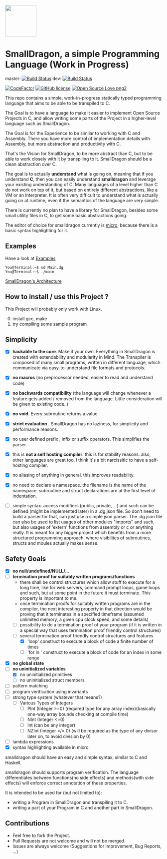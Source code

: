 <img src="https://raw.githubusercontent.com/pointbazaar/smalldragon/dev/lexer/img/dragon-logo.svg" width="100" height="100"/>

# SmallDragon, a simple Programming Language (Work in Progress) 
master: [![Build Status](https://travis-ci.org/pointbazaar/smalldragon.svg?branch=master)](https://travis-ci.org/pointbazaar/smalldragon)
dev: [![Build Status](https://travis-ci.org/pointbazaar/smalldragon.svg?branch=dev)](https://travis-ci.org/pointbazaar/smalldragon)

[![CodeFactor](https://www.codefactor.io/repository/github/pointbazaar/smalldragon/badge)](https://www.codefactor.io/repository/github/pointbazaar/smalldragon)
[![GitHub license](https://img.shields.io/github/license/pointbazaar/smalldragon.svg)](https://github.com/pointbazaar/smalldragon/blob/master/LICENSE)
[![Open Source Love png2](https://badges.frapsoft.com/os/v2/open-source.png?v=103)](https://github.com/ellerbrock/open-source-badges/)
 
This repo contains a simple, work-in-progress statically typed programming language that aims to be able to be transpiled to C.

The Goal is to have a language to make it easier to implement Open Source Projects in C, 
and allow writing some parts of the Project in a higher-level language such as SmallDragon.

The Goal is for the Experience to be similar to working with C and Assembly. 
There you have more control of implementation details with Assembly, but more abstraction and productivity with C.

That's the Vision for SmallDragon, to be more abstract than C, but to be able to work closely with it by transpiling to it. 
SmallDragon should be a clean abstraction over C.

The goal is to actually **understand** what is going on, meaning that if you understand **C**, then you can easily understand 
**smalldragon** and leverage your existing understanding of C. Many languages of a level higher than C do not work
on top of it, but based on entirely different abstractions, like a VM or an Interpreter. It is often very difficult to understand
what is actually going on at runtime, even if the semantics of the language are very simple. 



There is currently no plan to have a library for SmallDragon, besides some small utility files in C, to get some basic abstractions going.

The editor of choice for smalldragon currently is [micro](https://micro-editor.github.io/), because there is a basic syntax highlighting for it.

## Examples
Have a look at [Examples](https://github.com/pointbazaar/smalldragon/tree/dev/examples)

```console
You@Terminal:~$ sd Main.dg
You@Terminal:~$ ./main
```

[SmallDragon's Architecture](https://raw.githubusercontent.com/pointbazaar/smalldragon/dev/architecture.svg)

## How to install / use this Project ?

This Project will probably only work with Linux.

0. install gcc, make 
1. try compiling some sample program

## Simplicity

- [x] **hackable to the core**. Make it your own. Everything in SmallDragon is created with extendability and modularity in Mind. The Transpiler is composed of many small programs, written in different language, which communicate via easy-to-understand file formats and protocols. 
- [x] **no macros** (no preprocessor needed, easier to read and understand code)
- [x] **no backwards compatibility** (the language will change whenever a feature gets added / removed from the language. Little consideration will be given to existing code. )
- [x] **no void**. Every subroutine returns a value
- [x] **strict evaluation** . SmallDragon has no laziness, for simplicity and performance reasons.
- [x] no user defined prefix , infix or suffix operators. This simplifies the parser.
- [x] this is **not a self hosting compiler**. this is for stability reasons. also, other languages are great too. i think it's a bit narcissitic to have a self-hosting compiler.
- [x] no aliasing of anything in general. this improves readability. 
- [x] no need to declare a namespace. the filename is the name of the namespace. subroutine and struct declarations are at the first level of indentation.
- [ ] simple syntax. access modifiers (public, private, ...) and such can be defined (might be implemented later) in a .dg.json file. So don't need to build a parser for that, can just use a simple json parser. The .dg.json file can also be used to list usages of other modules "imports" and such, but also usages of 'extern' functions from assembly or c or anything really. It is meant for any bigger project which benefits from a more structured programming approach, where visibilites of subroutines, structs and moules actually makes sense.


## Safety Goals 

- [x] **no null/undefined/NULL/...**
- [ ] **termination proof for suitably written programs/functions**
  - there shall be control structures which allow stuff to execute for a long time, like for web servers, command prompt loops, game loops and such, but at some point in the future it must terminate. This property is important to me. 
  - once termination proofs for suitably written programs are in the compiler, the next interesting property in that direction would be proving that it terminates in a specified timeframe (assumed unlimited memory, a given cpu clock speed, and some details)
  - [ ] possibility to do a termination proof of your program (if it is written in a special way that uses termination proof friendly control structures)
  - [ ] several termination proof friendly control structures and features
    - [x] 'loop' construct to execute a block of code a finite number of times
    - [ ] 'for in ' construct to execute a block of code for an index in some range
- [x] **no global state**
- [ ] **no uninitialized variables**
  - [x] no uninitialized primitives
  - [ ] no uninitialized struct members
- [ ] pattern matching 
- [ ] program verification using invariants
- [ ] strong type system (whatever that means?)
  - [ ] Various Types of Integers
    - [ ] PInt (Integer >=0) (required type for any array index)(basically one-way array bounds checking at compile time)
    - [ ] NInt (Integer <=0)
    - [ ] Int (can be any integer)
    - [ ] NZInt (Integer =/= 0) (will be required as the type of any divisor later on, to avoid division by 0)

- [ ] lambda expressions
- [x] syntax highlighting available in micro

smalldragon should have an easy and simple syntax, similar to C and Haskell.

smalldragon should supports program verification.
The language differentiates between functions(no side effects) and 
methods(with side effects) will enforce correct annotation of these properties.

It is intended to be used for (but not limited to):

- writing a Program in SmallDragon and transpiling it to C.
- writing a part of your Program in C and another part in SmallDragon.

## Contributions

- Feel free to fork the Project. 
- Pull Requests are not welcome and will not be merged. 
- Issues are always welcome (Suggestions for Improvement, Bug Reports, ...)
